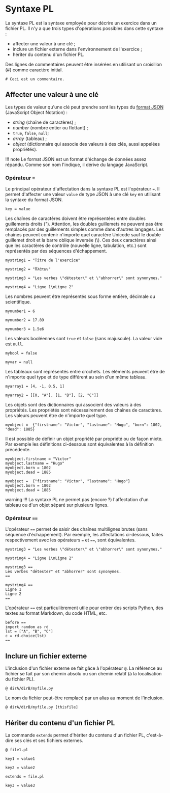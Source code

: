 # Syntaxe PL

La syntaxe PL est la syntaxe employée pour décrire un exercice dans un fichier PL. Il n'y a que trois types d'opérations possibles dans cette syntaxe :

  * affecter une valeur à une clé ;
  * inclure un fichier externe dans l'environnement de l'exercice ;
  * hériter du contenu d'un fichier PL.
  
 Des lignes de commentaires peuvent être insérées en utilisant un croisillon (#) comme caractère initial.
 
```
# Ceci est un commentaire.
```

## Affecter une valeur à une clé

Les types de valeur qu'une clé peut prendre sont les types du [format JSON](https://fr.wikipedia.org/wiki/JavaScript_Object_Notation) (JavaScript Object Notation) : 

  * *string* (chaîne de caractères) ;
  * *number* (nombre entier ou flottant) ;
  * `true`, `false`, `null`;
  * *array* (tableau) ;
  * *object* (dictionnaire qui associe des valeurs à des clés, aussi appelées propriétés).

!!! note
  Le format JSON est un format d'échange de données assez répandu. Comme son nom l'indique, il dérive du langage JavaScript.

### Opérateur `=`

Le principal opérateur d'affectation dans la syntaxe PL est l'opérateur `=`. Il permet d'affecter une valeur `value` de type JSON à une clé `key` en utilisant la syntaxe du format JSON.

```
key = value
```

Les chaînes de caractères doivent être représentées entre doubles guillements droits ("). Attention, les doubles guillemets ne peuvent pas être remplacés par des guillements simples comme dans d'autres langages. Les chaînes peuvent contenir n'importe quel caractère Unicode sauf le double guillemet droit et la barre oblique inversée (\\). Ces deux caractères ainsi que les caractères de contrôle (nouvelle ligne, tabulation, etc.) sont représentés par des séquences d'échappement.

```
mystring1 = "Titre de l'exercice"

mystring2 = "Πλάτων"

mystring3 = "Les verbes \"détester\" et \"abhorrer\" sont synonymes."

mystring4 = "Ligne 1\nLigne 2"
```

Les nombres peuvent être représentés sous forme entière, décimale ou scientifique.

```
mynumber1 = 6

mynumber2 = 17.89

mynumber3 = 1.5e6
```
Les valeurs booléennes sont `true` et `false` (sans majuscule). La valeur vide est `null`.

```
mybool = false

myvar = null
```
Les tableaux sont représentés entre crochets. Les éléments peuvent être de n'importe quel type et de type différent au sein d'un même tableau.

```
myarray1 = [4, -1, 0.5, 1]

myarray2 = [[0, "A"], [1, "B"], [2, "C"]]
```

Les objets sont des dictionnaires qui associent des valeurs à des propriétés. Les propriétés sont nécessairement des chaînes de caractères. Les valeurs peuvent être de n'importe quel type.

```
myobject =  {"firstname": "Victor", "lastname": "Hugo", "born": 1802, "dead": 1885}
```

Il est possible de définir un objet propriété par propriété ou de façon mixte. Par exemple les définitions ci-dessous sont équivalentes à la définition précédente.

```
myobject.firstname = "Victor"
myobject.lastname = "Hugo"
myobject.born = 1802
myobject.dead = 1885
```

```
myobject =  {"firstname": "Victor", "lastname": "Hugo"}
myobject.born = 1802
myobject.dead = 1885
```

warning !!!
  La syntaxe PL ne permet pas (encore ?) l'affectation d'un tableau ou d'un objet séparé sur plusieurs lignes.
  
### Opérateur `==`

L'opérateur `==` permet de saisir des chaînes multilignes brutes (sans séquence d'échappement). Par exemple, les affectations ci-dessous, faites respectivement avec les opérateurs `=` et `==`, sont équivalentes. 

```
mystring3 = "Les verbes \"détester\" et \"abhorrer\" sont synonymes."

mystring4 = "Ligne 1\nLigne 2"
```

```
mystring3 ==
Les verbes "détester" et "abhorrer" sont synonymes.
==

mystring4 ==
Ligne 1
Ligne 2
==
```

L'opérateur `==` est particulièrement utile pour entrer des scripts Python, des textes au format Markdown, du code HTML, etc.

```
before ==
import random as rd
lst = ["A", "B", "C"]
c = rd.choice(lst)
==
```

## Inclure un fichier externe

L'inclusion d'un fichier externe se fait gâce à l'opérateur `@`. La référence au fichier se fait par son chemin absolu ou son chemin relatif (à la localisation du fichier PL).

~~~
@ dirA/dirB/myfile.py
~~~

Le nom du fichier peut-être remplacé par un alias au moment de l'inclusion.

~~~
@ dirA/dirB/myfile.py [thisfile]
~~~
  
## Hériter du contenu d'un fichier PL

La commande `extends` permet d'hériter du contenu d'un fichier PL, c'est-à-dire ses clés et ses fichiers externes.


```
@ file1.pl

key1 = value1

key2 = value2
```

```
extends = file.pl

key3 = value3
```
